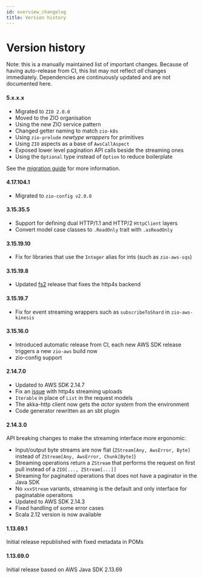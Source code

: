 ```yaml
---
id: overview_changelog
title: Version history
---
```


# Version history

Note: this is a manually maintained list of important changes. Because of having auto-release from CI, this
list may not reflect _all_ changes immediately. Dependencies are continuously updated and are not documented here.

#### 5.x.x.x
- Migrated to `ZIO 2.0.0` 
- Moved to the ZIO organisation
- Using the new ZIO service pattern
- Changed getter naming to match `zio-k8s`
- Using `zio-prelude` _newtype wrappers_ for primitives
- Using `ZIO` aspects as a base of `AwsCallAspect`
- Exposed lower level pagination API calls beside the streaming ones
- Using the `Optional` type instead of `Option` to reduce boilerplate

See the [migration guide](overview_migration_guide) for more information.

#### 4.17.104.1
- Migrated to `zio-config v2.0.0`

#### 3.15.35.5
- Support for defining dual HTTP/1.1 and HTTP/2 `HttpClient` layers
- Convert model case classes to `.ReadOnly` trait with `.asReadOnly`

#### 3.15.19.10
- Fix for libraries that use the `Integer` alias for ints (such as `zio-aws-sqs`)

#### 3.15.19.8
- Updated [fs2](https://fs2.io) release that fixes the http4s backend

#### 3.15.19.7
- Fix for event streaming wrappers such as `subscribeToShard` in `zio-aws-kinesis`

#### 3.15.16.0

- Introduced automatic release from CI, each new AWS SDK release triggers a new `zio-aws` build now
- zio-config support 

#### 2.14.7.0

- Updated to AWS SDK 2.14.7
- Fix an [issue](https://github.com/vigoo/zio-aws/issues/23) with http4s streaming uploads
- `Iterable` in place of `List` in the request models
- The akka-http client now gets the _actor system_ from the environment
- Code generator rewritten as an sbt plugin

#### 2.14.3.0
API breaking changes to make the streaming interface more ergonomic:
- Input/output byte streams are now flat (`ZStream[Any, AwsError, Byte]` instead of `ZStream[Any, AwsError, Chunk[Byte]`)
- Streaming operations return a `ZStream` that performs the request on first pull instead of a `ZIO[..., ZStream[...]]`
- Streaming for paginated operations that does not have a paginator in the Java SDK
- No `xxxStream` variants, streaming is the default and only interface for paginatable operaitons
- Updated to AWS SDK 2.14.3
- Fixed handling of some error cases
- Scala 2.12 version is now available

#### 1.13.69.1
Initial release republished with fixed metadata in POMs

#### 1.13.69.0
Initial release based on AWS Java SDK 2.13.69  

